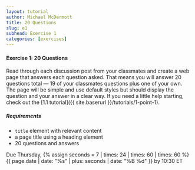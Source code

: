```yaml
---
layout: tutorial
author: Michael McDermott
title: 20 Questions
slug: e1
subhead: Exercise 1
categories: [exercises]
---
```

#### Exercise 1: 20 Questions

Read through each discussion post from your classmates and create a web page that answers each question asked. That means you will answer 20 questions total — 19 of your classmates questions plus one of your own. The page will be simple and use default styles but should display the question and your answer in a clear way. If you need a little help starting, check out the [1.1 tutorial]({{ site.baserurl }}/tutorials/1-point-1).

##### Requirements

* `title` element with relevant content
* a page title using a heading element
* 20 questions and answers

<span class="due">Due Thursday, {% assign seconds = 7 | times: 24 | times: 60 | times: 60 %}{{ page.date | date: "%s" | plus: seconds | date: "%B %d" }} by 10:30 ET</span>
